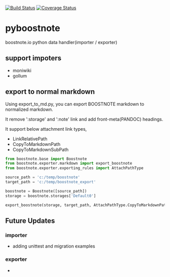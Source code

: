 [![Build Status](https://travis-ci.org/masa4u/pyboostnote.svg?branch=master)](https://travis-ci.org/masa4u/pyboostnote)
[![Coverage Status](https://coveralls.io/repos/github/masa4u/pyboostnote/badge.svg?branch=master)](https://coveralls.io/github/masa4u/pyboostnote?branch=master)

# pyboostnote

boostnote.io python data handler(importer / exporter)

## support impoters
 * moniwiki
 * gollum

## export to normal markdown

Using export_to_md.py, you can export BOOSTNOTE markdown to normalized markdown.

It remove ':storage' and ':note' link and add front-meta(PANDOC) headings.

It support below attachment link types,
 * LinkRelativePath
 * CopyToMarkdownPath
 * CopyToMarkdownSubPath

```python
from boostnote.base import Boostnote
from boostnote.exporter.markdown import export_boostnote
from boostnote.exporter.exporting_rules import AttachPathType

source_path = 'c:/temp/boostnote'
target_path = 'c:/temp/boostnote_export'

boostnote = Boostnote([source_path])
storage = boostnote.storages['Default0']

export_boostnote(storage, target_path, AttachPathType.CopyToMarkdownPath)
```

## Future Updates

### importer

* adding unittest and migration examples

### exporter
 * 
